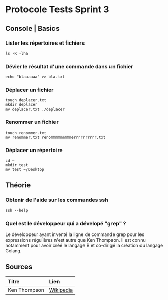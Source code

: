 # Protocole Tests Sprint 3

## Console \| Basics

### Lister les répertoires et fichiers

```text
ls -R -lha
```

### Dévier le résultat d'une commande dans un fichier

```text
echo "blaaaaaa" >> bla.txt
```

### Déplacer un fichier

```text
touch deplacer.txt
mkdir deplacer
mv deplacer.txt ./deplacer
```

### Renommer un fichier

```text
touch renommer.txt
mv renommer.txt renommmmmmmmmerrrrrrrrrr.txt
```

### Déplacer un répertoire

```text
cd ~
mkdir test
mv test ~/Desktop
```

## Théorie

### Obtenir de l'aide sur les commandes ssh

```text
ssh --help
```

### Quel est le développeur qui a dévelopé "grep" ?

Le développeur ayant inventé la ligne de commande grep pour les expressions régulières n'est autre que Ken Thompson. Il est connu notamment pour avoir créé le langage B et co-dirigé la création du langage Golang.

## Sources

| Titre | Lien |
| :--- | :--- |
| Ken Thompson | [Wikipedia](https://en.wikipedia.org/wiki/Ken_Thompson) |

